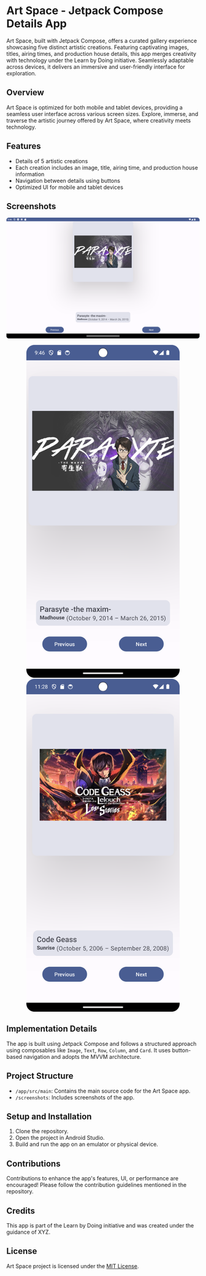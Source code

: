 # Art Space - Jetpack Compose Details App

Art Space, built with Jetpack Compose, offers a curated gallery experience showcasing five distinct artistic creations. Featuring captivating images, titles, airing times, and production house details, this app merges creativity with technology under the Learn by Doing initiative. Seamlessly adaptable across devices, it delivers an immersive and user-friendly interface for exploration.
## Overview

Art Space is optimized for both mobile and tablet devices, providing a seamless user interface across various screen sizes. Explore, immerse, and traverse the artistic journey offered by Art Space, where creativity meets technology.

## Features

- Details of 5 artistic creations
- Each creation includes an image, title, airing time, and production house information
- Navigation between details using buttons
- Optimized UI for mobile and tablet devices

## Screenshots


<img src = "Screenshots/Screenshot_20231215_214612.png" />
<p align = "center">
 <img src = "Screenshots/Screenshot_20231215_214707.png" width = "400"/> 
<img src = "Screenshots/Screenshot_20231216_112838.png" width = "400"/>
</p>



## Implementation Details

The app is built using Jetpack Compose and follows a structured approach using composables like `Image`, `Text`, `Row`, `Column`, and `Card`. It uses button-based navigation and adopts the MVVM architecture.

## Project Structure

- `/app/src/main`: Contains the main source code for the Art Space app.
- `/screenshots`: Includes screenshots of the app.

## Setup and Installation

1. Clone the repository.
2. Open the project in Android Studio.
3. Build and run the app on an emulator or physical device.

## Contributions

Contributions to enhance the app's features, UI, or performance are encouraged! Please follow the contribution guidelines mentioned in the repository.

## Credits

This app is part of the Learn by Doing initiative and was created under the guidance of XYZ.

## License

Art Space project is licensed under the [MIT License](LICENSE).

